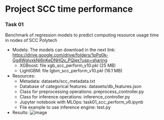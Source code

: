 # Project SCC time performance

### Task 01  
Benchmark of regression models to predict computing resource usage time in nodes of SCC Polytech  

* Models:
  The models can download in the next link:  
  https://drive.google.com/drive/folders/1pPq0k-Gg4WglyxkNj6nKeDNHQv_PQjex?usp=sharing   
  - XGBoost: file xgb_scc_perform_v10.pkl (25 MB) 
  - LightGBM: file lgbm_scc_perform_v10.pkl (16.1 MB)  
* Resources:
  - Metadata: datasets/scc_metadata.txt  
  - Database of categorical features: datasets/db_features.json  
  - Class for preprocessing operations: preprocess_controller.py  
  - Class for inference operations: inference_controller.py  
  - Jupyter notebook with MLOps: task01_scc_perform_v6.ipynb  
  - File example to use inference engine: test.py  
* Results:
  ![image](https://github.com/HoltechHard/project_scc_performance/assets/35493202/a0907c04-64c1-469d-8dee-06d652cbeb22)

